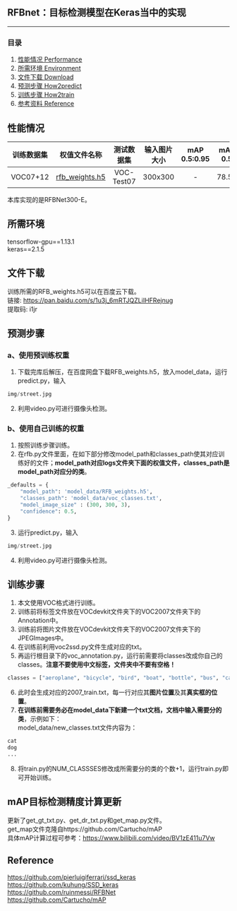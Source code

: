 ## RFBnet：目标检测模型在Keras当中的实现
---

### 目录
1. [性能情况 Performance](#性能情况)
2. [所需环境 Environment](#所需环境)
3. [文件下载 Download](#文件下载)
4. [预测步骤 How2predict](#预测步骤)
5. [训练步骤 How2train](#训练步骤)
6. [参考资料 Reference](#Reference)


## 性能情况
| 训练数据集 | 权值文件名称 | 测试数据集 | 输入图片大小 | mAP 0.5:0.95 | mAP 0.5 |
| :-----: | :-----: | :------: | :------: | :------: | :-----: |
| VOC07+12 | [rfb_weights.h5](https://github.com/bubbliiiing/RFB-keras/releases/download/v1.0/rfb_weights.h5) | VOC-Test07 | 300x300 | - | 78.52 | 

本库实现的是RFBNet300-E。

## 所需环境
tensorflow-gpu==1.13.1  
keras==2.1.5  

## 文件下载
训练所需的RFB_weights.h5可以在百度云下载。  
链接: https://pan.baidu.com/s/1u3j_6mRTJQZLiIHFRejnug   
提取码: i1jr   

## 预测步骤
### a、使用预训练权重
1. 下载完库后解压，在百度网盘下载RFB_weights.h5，放入model_data，运行predict.py，输入  
```python
img/street.jpg
```
2. 利用video.py可进行摄像头检测。  
### b、使用自己训练的权重
1. 按照训练步骤训练。  
2. 在rfb.py文件里面，在如下部分修改model_path和classes_path使其对应训练好的文件；**model_path对应logs文件夹下面的权值文件，classes_path是model_path对应分的类**。  
```python
_defaults = {
    "model_path": 'model_data/RFB_weights.h5',
    "classes_path": 'model_data/voc_classes.txt',
    "model_image_size" : (300, 300, 3),
    "confidence": 0.5,
}
```
3. 运行predict.py，输入  
```python
img/street.jpg
```  
4. 利用video.py可进行摄像头检测。  

## 训练步骤
1. 本文使用VOC格式进行训练。  
2. 训练前将标签文件放在VOCdevkit文件夹下的VOC2007文件夹下的Annotation中。  
3. 训练前将图片文件放在VOCdevkit文件夹下的VOC2007文件夹下的JPEGImages中。  
4. 在训练前利用voc2ssd.py文件生成对应的txt。  
5. 再运行根目录下的voc_annotation.py，运行前需要将classes改成你自己的classes。**注意不要使用中文标签，文件夹中不要有空格！**   
```python
classes = ["aeroplane", "bicycle", "bird", "boat", "bottle", "bus", "car", "cat", "chair", "cow", "diningtable", "dog", "horse", "motorbike", "person", "pottedplant", "sheep", "sofa", "train", "tvmonitor"]
```
6. 此时会生成对应的2007_train.txt，每一行对应其**图片位置**及其**真实框的位置**。  
7. **在训练前需要务必在model_data下新建一个txt文档，文档中输入需要分的类**，示例如下：   
model_data/new_classes.txt文件内容为：   
```python
cat
dog
...
```
8. 将train.py的NUM_CLASSSES修改成所需要分的类的个数+1，运行train.py即可开始训练。

## mAP目标检测精度计算更新
更新了get_gt_txt.py、get_dr_txt.py和get_map.py文件。   
get_map文件克隆自https://github.com/Cartucho/mAP   
具体mAP计算过程可参考：https://www.bilibili.com/video/BV1zE411u7Vw

## Reference
https://github.com/pierluigiferrari/ssd_keras  
https://github.com/kuhung/SSD_keras  
https://github.com/ruinmessi/RFBNet  
https://github.com/Cartucho/mAP   
